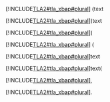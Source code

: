 
[!INCLUDE[TLA2#tla_xbap#plural](~/includes/tla2sharptla-xbapsharpplural-md.md)] (text

[!INCLUDE[TLA2#tla_xbap#plural](~/includes/tla2sharptla-xbapsharpplural-md.md)](text

[!INCLUDE[TLA2#tla_xbap#plural](~/includes/tla2sharptla-xbapsharpplural-md.md)](

[!INCLUDE[TLA2#tla_xbap#plural](~/includes/tla2sharptla-xbapsharpplural-md.md)] (

[!INCLUDE[TLA2#tla_xbap#plural](~/includes/tla2sharptla-xbapsharpplural-md.md)]text

[!INCLUDE[TLA2#tla_xbap#plural](~/includes/tla2sharptla-xbapsharpplural-md.md)]text(

[!INCLUDE[TLA2#tla_xbap#plural](~/includes/tla2sharptla-xbapsharpplural-md.md)],

[!INCLUDE[TLA2#tla_xbap#plural](~/includes/tla2sharptla-xbapsharpplural-md.md)].


